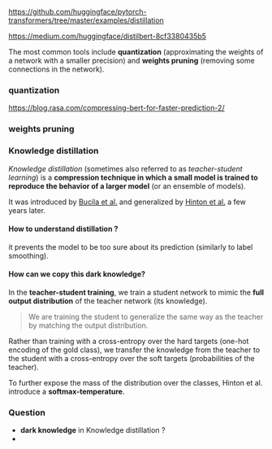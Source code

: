 <https://github.com/huggingface/pytorch-transformers/tree/master/examples/distillation>

<https://medium.com/huggingface/distilbert-8cf3380435b5>



The most common tools include **quantization** (approximating the weights of a network with a smaller precision) and **weights pruning** (removing some connections in the network). 

### quantization

https://blog.rasa.com/compressing-bert-for-faster-prediction-2/



### weights pruning



### Knowledge distillation

*Knowledge distillation* (sometimes also referred to as *teacher-student learning*) is a **compression technique in which a small model is trained to reproduce the behavior of a larger model** (or an ensemble of models). 

It was introduced by [Bucila et al.](https://www.cs.cornell.edu/~caruana/compression.kdd06.pdf) and generalized by [Hinton et al.](https://arxiv.org/abs/1503.02531) a few years later.



#### How to understand distillation ?

it prevents the model to be too sure about its prediction (similarly to label smoothing).

#### How can we copy this dark knowledge?

In the **teacher-student training**, we train a student network to mimic the **full output distribution** of the teacher network (its knowledge).

> We are training the student to generalize the same way as the teacher by matching the output distribution.

Rather than training with a cross-entropy over the hard targets (one-hot encoding of the gold class), we transfer the knowledge from the teacher to the student with a cross-entropy over the soft targets (probabilities of the teacher).

To further expose the mass of the distribution over the classes, Hinton et al. introduce a **softmax-temperature**.





### Question

+ **dark knowledge** in Knowledge distillation ?
+ 



